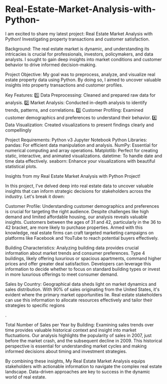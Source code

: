 # Real-Estate-Market-Analysis-with-Python-

I am excited to share my latest project: Real Estate Market Analysis with Python! Investigating property transactions and customer satisfaction.

Background: The real estate market is dynamic, and understanding its intricacies is crucial for professionals, investors, policymakers, and data analysts. I sought to gain deep insights into market conditions and customer behavior to drive informed decision-making.

Project Objective: My goal was to preprocess, analyze, and visualize real estate property data using Python. By doing so, I aimed to uncover valuable insights into property transactions and customer profiles.

Key Features:
1️⃣ Data Preprocessing: Cleaned and prepared raw data for analysis.
2️⃣ Market Analysis: Conducted in-depth analysis to identify trends, patterns, and correlations.
3️⃣ Customer Profiling: Examined customer demographics and preferences to understand their behavior.
4️⃣ Data Visualization: Created visualizations to present findings clearly and compellingly

Project Requirements:
Python v3
Jupyter Notebook
Python Libraries:
pandas: For efficient data manipulation and analysis.
NumPy: Essential for numerical computing and array operations.
Matplotlib: Perfect for creating static, interactive, and animated visualizations.
datetime: To handle date and time data effectively.
seaborn: Enhance your visualizations with beautiful statistical plots.

Insights from my Real Estate Market Analysis with Python Project!

In this project, I've delved deep into real estate data to uncover valuable insights that can inform strategic decisions for stakeholders across the industry. Let's break it down:

Customer Profile: Understanding customer demographics and preferences is crucial for targeting the right audience. Despite challenges like high demand and limited affordable housing, our analysis reveals valuable insights. Customers between the ages of 31 and 42, particularly in the 36 to 42 bracket, are more likely to purchase properties. Armed with this knowledge, real estate firms can craft targeted marketing campaigns on platforms like Facebook and YouTube to reach potential buyers effectively.


Building Characteristics: Analyzing building data provides crucial information about market trends and consumer preferences. Type 4 buildings, likely offering luxurious or spacious apartments, command higher prices and offer greater deal satisfaction. Developers can leverage this information to decide whether to focus on standard building types or invest in more luxurious offerings to meet consumer demand.


Sales by Country: Geographical data sheds light on market dynamics and sales distribution. With 90% of sales originating from the United States, it's evident where the primary market opportunities lie. Real estate stakeholders can use this information to allocate resources effectively and tailor their strategies to specific regions

.



Total Number of Sales per Year by Building: Examining sales trends over time provides valuable historical context and insight into market fluctuations. Our analysis highlights the popularity of sales in 2007, just before the market crash, and the subsequent decline in 2009. This historical perspective is essential for understanding market cycles and making informed decisions about timing and investment strategies.


By combining these insights, My Real Estate Market Analysis equips stakeholders with actionable information to navigate the complex real estate landscape. Data-driven approaches are key to success in the dynamic world of real estate.
